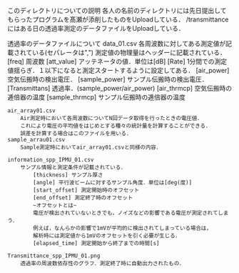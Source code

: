 このディレクトリについての説明
  各人の名前のディレクトリには先日提出してもらったプログラムを髙瀬が添削したものをUploadしている．
  /transmittanceにはある日の透過率測定のデータファイルをUploadしている．

透過率のデータファイルについて
    data_01.csv
        各周波数に対してある測定値が記載されている(セパレータは",")
        測定値の物理量はヘッダーに記載されている．
        [freq] 周波数
        [att_value] アッテネータの値．単位は[dB]
        [Rate] 1分間での測定値揺らぎ．１以下になると測定スタートするように設定してある．
        [air_power] 空気伝搬時の検出電圧．
        [sample_power] サンプル伝搬時の検出電圧．
        [Transmittans] 透過率．(sample_power/air_power)
        [air_thrmcp] 空気伝搬時の逓倍器の温度
        [sample_thrmcp] サンプル伝搬時の逓倍器の温度

    air_array01.csv
        Air測定時において各周波数についてN回データ取得を行ったときの電圧値．
        これにより電圧の平均値をはじめとする種々の統計量を計算することができる．
        誤差を計算する場合はこのファイルを用いる．
    sample_arrau01.csv
        Sample測定時においてair_array01.csvと同様の内容．

    information_spp_IPMU_01.csv
        サンプル情報と測定条件が記載されている．
            [thickness] サンプル厚さ
            [angle] 平行波ビームに対するサンプル角度．単位は[deg(度)]
            [start_offset] 測定開始時のオフセット
            [end_offset] 測定終了時のオフセット
            ~オフセットとは~
            電圧が検出されていないときでも，ノイズなどの影響である電圧が測定されてしまう．
            例えば，なんらかの影響で1mVが平均的に検出されてしまっている場合は，
            解析時には測定値から1mVのオフセットを引く必要が生じる．
            [elapsed_time] 測定開始から終了までの時間[s]

    Transmittance_spp_IPMU_01.png
        透過率の周波数依存性のグラフ．測定終了時に自動出力されたもの．

